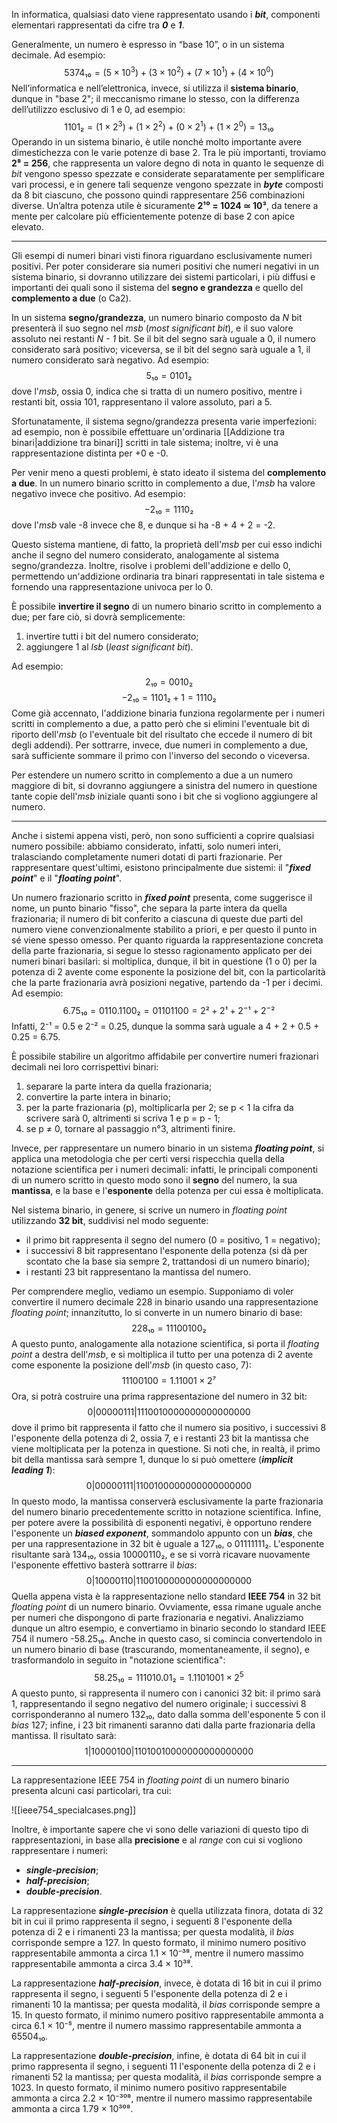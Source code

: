In informatica, qualsiasi dato viene rappresentato usando i ***bit***, componenti elementari rappresentati da cifre tra ***0*** e ***1***.

Generalmente, un numero è espresso in “base 10”, o in un sistema decimale. Ad esempio: 
$$5374₁₀ = (5 × 10^3) + (3 × 10^2) + (7 × 10^1) + (4 × 10^0)$$
Nell’informatica e nell’elettronica, invece, si utilizza il **sistema binario**, dunque in "base 2"; il meccanismo rimane lo stesso, con la differenza dell’utilizzo esclusivo di 1 e 0, ad esempio: 
$$1101₂ = (1 × 2^3) + (1 × 2^2) + (0 × 2^1) + (1 × 2^0) = 13₁₀$$
Operando in un sistema binario, è utile nonché molto importante avere dimestichezza con le varie potenze di base 2. Tra le più importanti, troviamo **2⁸ = 256**, che rappresenta un valore degno di nota in quanto le sequenze di *bit* vengono spesso spezzate e considerate separatamente per semplificare vari processi, e in genere tali sequenze vengono spezzate in ***byte*** composti da 8 bit ciascuno, che possono quindi rappresentare 256 combinazioni diverse. Un’altra potenza utile è sicuramente **2¹⁰ = 1024 ≃ 10³**, da tenere a mente per calcolare più efficientemente potenze di base 2 con apice elevato.
___
Gli esempi di numeri binari visti finora riguardano esclusivamente numeri positivi. Per poter considerare sia numeri positivi che numeri negativi in un sistema binario, si dovranno utilizzare dei sistemi particolari, i più diffusi e importanti dei quali sono il sistema del **segno e grandezza** e quello del **complemento a due** (o Ca2).

In un sistema **segno/grandezza**, un numero binario composto da *N* bit presenterà il suo segno nel *msb* (*most significant bit*), e il suo valore assoluto nei restanti *N - 1* bit. Se il bit del segno sarà uguale a 0, il numero considerato sarà positivo; viceversa, se il bit del segno sarà uguale a 1, il numero considerato sarà negativo. Ad esempio:
$$5₁₀ = 0101₂$$
dove l'*msb*, ossia 0, indica che si tratta di un numero positivo, mentre i restanti bit, ossia 101, rappresentano il valore assoluto, pari a 5.

Sfortunatamente, il sistema segno/grandezza presenta varie imperfezioni: ad esempio, non è possibile effettuare un'ordinaria [[Addizione tra binari|addizione tra binari]] scritti in tale sistema; inoltre, vi è una rappresentazione distinta per +0 e -0.

Per venir meno a questi problemi, è stato ideato il sistema del **complemento a due**. In un numero binario scritto in complemento a due, l'*msb* ha valore negativo invece che positivo. Ad esempio:
$$-2₁₀ = 1110₂$$
dove l'*msb* vale -8 invece che 8, e dunque si ha -8 + 4 + 2 = -2.

Questo sistema mantiene, di fatto, la proprietà dell'*msb* per cui esso indichi anche il segno del numero considerato, analogamente al sistema segno/grandezza. Inoltre, risolve i problemi dell'addizione e dello 0, permettendo un'addizione ordinaria tra binari rappresentati in tale sistema e fornendo una rappresentazione univoca per lo 0.

È possibile **invertire il segno** di un numero binario scritto in complemento a due; per fare ciò, si dovrà semplicemente:
1. invertire tutti i bit del numero considerato;
2. aggiungere 1 al *lsb* (*least significant bit*).

Ad esempio:
$$2₁₀ = 0010₂$$
$$-2₁₀ = 1101₂ + 1 = 1110₂$$
Come già accennato, l'addizione binaria funziona regolarmente per i numeri scritti in complemento a due, a patto però che si elimini l'eventuale bit di riporto dell'*msb* (o l'eventuale bit del risultato che eccede il numero di bit degli addendi). Per sottrarre, invece, due numeri in complemento a due, sarà sufficiente sommare il primo con l'inverso del secondo o viceversa.

Per estendere un numero scritto in complemento a due a un numero maggiore di bit, si dovranno aggiungere a sinistra del numero in questione tante copie dell'*msb* iniziale quanti sono i bit che si vogliono aggiungere al numero.
___
Anche i sistemi appena visti, però, non sono sufficienti a coprire qualsiasi numero possibile: abbiamo considerato, infatti, solo numeri interi, tralasciando completamente numeri dotati di parti frazionarie. Per rappresentare quest'ultimi, esistono principalmente due sistemi: il "***fixed point***" e il "***floating point***".

Un numero frazionario scritto in ***fixed point*** presenta, come suggerisce il nome, un punto binario "fisso", che separa la parte intera da quella frazionaria; il numero di bit conferito a ciascuna di queste due parti del numero viene convenzionalmente stabilito a priori, e per questo il punto in sé viene spesso omesso. Per quanto riguarda la rappresentazione concreta della parte frazionaria, si segue lo stesso ragionamento applicato per dei numeri binari basilari: si moltiplica, dunque, il bit in questione (1 o 0) per la potenza di 2 avente come esponente la posizione del bit, con la particolarità che la parte frazionaria avrà posizioni negative, partendo da -1 per i decimi. Ad esempio:
$$6.75₁₀ = 0110.1100₂ = 01101100 = 2² + 2¹ + 2^-¹ + 2^-²$$
Infatti, 2⁻¹ = 0.5 e 2⁻² = 0.25, dunque la somma sarà uguale a 4 + 2 + 0.5 + 0.25 = 6.75.

È possibile stabilire un algoritmo affidabile per convertire numeri frazionari decimali nei loro corrispettivi binari:
1. separare la parte intera da quella frazionaria;
2. convertire la parte intera in binario;
3. per la parte frazionaria (p), moltiplicarla per 2; se p < 1 la cifra da scrivere sarà 0, altrimenti si scriva 1 e p = p - 1;
4. se p ≠ 0, tornare al passaggio n°3, altrimenti finire.

Invece, per rappresentare un numero binario in un sistema ***floating point***, si applica una metodologia che per certi versi rispecchia quella della notazione scientifica per i numeri decimali: infatti, le principali componenti di un numero scritto in questo modo sono il **segno** del numero, la sua **mantissa**, e la base e l'**esponente** della potenza per cui essa è moltiplicata.

Nel sistema binario, in genere, si scrive un numero in *floating point* utilizzando **32 bit**, suddivisi nel modo seguente:
- il primo bit rappresenta il segno del numero (0 = positivo, 1 = negativo);
- i successivi 8 bit rappresentano l'esponente della potenza (si dà per scontato che la base sia sempre 2, trattandosi di un numero binario);
- i restanti 23 bit rappresentano la mantissa del numero.

Per comprendere meglio, vediamo un esempio. Supponiamo di voler convertire il numero decimale 228 in binario usando una rappresentazione *floating point*; innanzitutto, lo si converte in un numero binario di base:
$$228₁₀ = 11100100₂$$
A questo punto, analogamente alla notazione scientifica, si porta il *floating point* a destra dell'*msb*, e si moltiplica il tutto per una potenza di 2 avente come esponente la posizione dell'*msb* (in questo caso, 7):
$$11100100 = 1.11001 × 2⁷$$
Ora, si potrà costruire una prima rappresentazione del numero in 32 bit:
$$0|00000111|1110010000000000000000$$
dove il primo bit rappresenta il fatto che il numero sia positivo, i successivi 8 l'esponente della potenza di 2, ossia 7, e i restanti 23 bit la mantissa che viene moltiplicata per la potenza in questione. Si noti che, in realtà, il primo bit della mantissa sarà sempre 1, dunque lo si può omettere (***implicit leading 1***):
$$0|00000111|1100100000000000000000$$
In questo modo, la mantissa conserverà esclusivamente la parte frazionaria del numero binario precedentemente scritto in notazione scientifica. Infine, per potere avere la possibilità di esponenti negativi, è opportuno rendere l'esponente un ***biased exponent***, sommandolo appunto con un ***bias***, che per una rappresentazione in 32 bit è uguale a 127₁₀, o 01111111₂. L'esponente risultante sarà 134₁₀, ossia 10000110₂, e se si vorrà ricavare nuovamente l'esponente effettivo basterà sottrarre il *bias*:
$$0|10000110|1100100000000000000000$$
Quella appena vista è la rappresentazione nello standard **IEEE 754** in 32 bit *floating point* di un numero binario. Ovviamente, essa rimane uguale anche per numeri che dispongono di parte frazionaria e negativi. Analizziamo dunque un altro esempio, e convertiamo in binario secondo lo standard IEEE 754 il numero -58.25₁₀. Anche in questo caso, si comincia convertendolo in un numero binario di base (trascurando, momentaneamente, il segno), e trasformandolo in seguito in "notazione scientifica":
$$58.25₁₀ = 111010.01₂ = 1.1101001 × 2^5$$
A questo punto, si rappresenta il numero con i canonici 32 bit: il primo sarà 1, rappresentando il segno negativo del numero originale; i successivi 8 corrisponderanno al numero 132₁₀, dato dalla somma dell'esponente 5 con il *bias* 127; infine, i 23 bit rimanenti saranno dati dalla parte frazionaria della mantissa. Il risultato sarà:
$$1|10000100|11010010000000000000000$$
___
La rappresentazione IEEE 754 in *floating point* di un numero binario presenta alcuni casi particolari, tra cui:

![[ieee754_specialcases.png]]

Inoltre, è importante sapere che vi sono delle variazioni di questo tipo di rappresentazioni, in base alla **precisione** e al *range* con cui si vogliono rappresentare i numeri:
- ***single-precision***;
- ***half-precision***;
- ***double-precision***.

La rappresentazione ***single-precision*** è quella utilizzata finora, dotata di 32 bit in cui il primo rappresenta il segno, i seguenti 8 l'esponente della potenza di 2 e i rimanenti 23 la mantissa; per questa modalità, il *bias* corrisponde sempre a 127. In questo formato, il minimo numero positivo rappresentabile ammonta a circa 1.1 × 10⁻³⁸, mentre il numero massimo rappresentabile ammonta a circa 3.4 × 10³⁸.

La rappresentazione ***half-precision***, invece, è dotata di 16 bit in cui il primo rappresenta il segno, i seguenti 5 l'esponente della potenza di 2 e i rimanenti 10 la mantissa; per questa modalità, il *bias* corrisponde sempre a 15. In questo formato, il minimo numero positivo rappresentabile ammonta a circa 6.1 × 10⁻⁵, mentre il numero massimo rappresentabile ammonta a 65504₁₀.

La rappresentazione ***double-precision***, infine, è dotata di 64 bit in cui il primo rappresenta il segno, i seguenti 11 l'esponente della potenza di 2 e i rimanenti 52 la mantissa; per questa modalità, il *bias* corrisponde sempre a 1023. In questo formato, il minimo numero positivo rappresentabile ammonta a circa 2.2 × 10⁻³⁰⁸, mentre il numero massimo rappresentabile ammonta a circa 1.79 × 10³⁰⁸.
